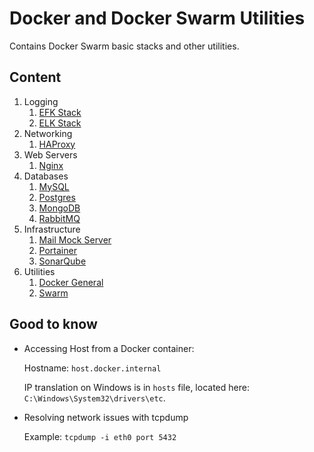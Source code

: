 # Docker and Docker Swarm Utilities

Contains Docker Swarm basic stacks and other utilities.

## Content

1. Logging
    1. [EFK Stack](https://github.com/plavc/docker/blob/master/efk/README.md)
    1. [ELK Stack](https://github.com/plavc/docker/blob/master/elk/README.md)
1. Networking
    1. [HAProxy](https://github.com/plavc/docker/blob/master/haproxy/README.md)
1. Web Servers
    1. [Nginx](nginx/)
1. Databases
    1. [MySQL](https://github.com/plavc/docker/blob/master/mysql/README.md)
    1. [Postgres](https://github.com/plavc/docker/blob/master/postgres/README.md)
    1. [MongoDB](https://github.com/plavc/docker/blob/master/mongo/README.md)
    1. [RabbitMQ](https://github.com/plavc/docker/blob/master/rabbitmq/README.md)
1. Infrastructure
    1. [Mail Mock Server](https://github.com/plavc/docker/blob/master/mail/README.md)
    1. [Portainer](https://github.com/plavc/docker/blob/master/portainer/README.md)
    1. [SonarQube](https://github.com/plavc/docker/blob/master/sonarqube/README.md)
1. Utilities
    1. [Docker General](https://github.com/plavc/docker/blob/master/system/README.md)
    1. [Swarm](https://github.com/plavc/docker/blob/master/swarm/README.md)


## Good to know

- Accessing Host from a Docker container:
    
    Hostname: `host.docker.internal`
    
    IP translation on Windows is in `hosts` file, located here: `C:\Windows\System32\drivers\etc`.
    
- Resolving network issues with tcpdump

    Example: `tcpdump -i eth0 port 5432`
